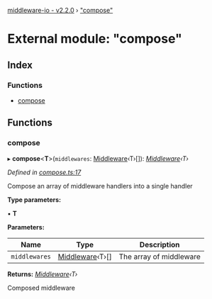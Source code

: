 [middleware-io - v2.2.0](../README.md) › ["compose"](_compose_.md)

# External module: "compose"

## Index

### Functions

* [compose](_compose_.md#compose)

## Functions

###  compose

▸ **compose**<**T**>(`middlewares`: [Middleware](_types_.md#middleware)‹T›[]): *[Middleware](_types_.md#middleware)‹T›*

*Defined in [compose.ts:17](https://github.com/negezor/middleware-io/blob/32e2b26/src/compose.ts#L17)*

Compose an array of middleware handlers into a single handler

**Type parameters:**

▪ **T**

**Parameters:**

Name | Type | Description |
------ | ------ | ------ |
`middlewares` | [Middleware](_types_.md#middleware)‹T›[] | The array of middleware  |

**Returns:** *[Middleware](_types_.md#middleware)‹T›*

Composed middleware
